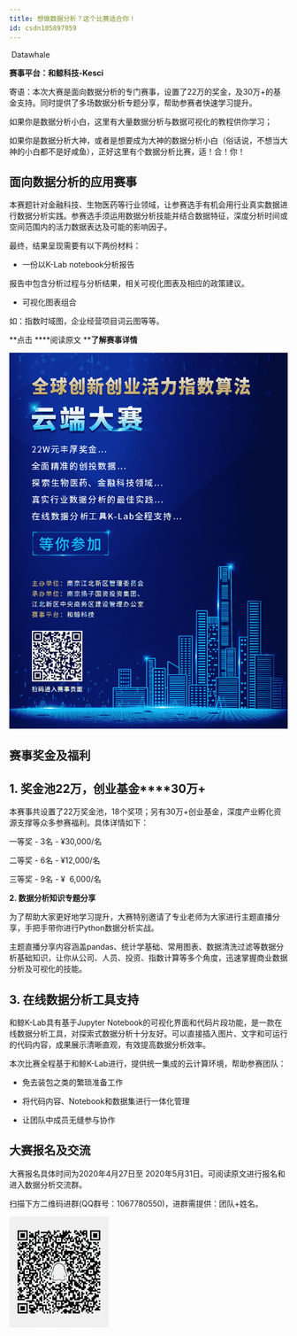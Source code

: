 ```yaml
---
title: 想做数据分析？这个比赛适合你！
id: csdn105897959
---
```


 Datawhale 

****赛事平台：和鲸科技-Kesci****

寄语：本次大赛是面向数据分析的专门赛事，设置了22万的奖金，及30万+的基金支持。同时提供了多场数据分析专题分享，帮助参赛者快速学习提升。

如果你是数据分析小白，这里有大量数据分析与数据可视化的教程供你学习；

如果你是数据分析大神，或者是想要成为大神的数据分析小白（俗话说，不想当大神的小白都不是好咸鱼），正好这里有个数据分析比赛，适！合！你！

## 面向数据分析的应用赛事

本赛题针对金融科技、生物医药等行业领域，让参赛选手有机会用行业真实数据进行数据分析实践。参赛选手须运用数据分析技能并结合数据特征，深度分析时间或空间范围内的活力数据表达及可能的影响因子。

最终，结果呈现需要有以下两份材料：

*   一份以K-Lab notebook分析报告

报告中包含分析过程与分析结果，相关可视化图表及相应的政策建议。

*   可视化图表组合

如：指数时域图，企业经营项目词云图等等。

**点击 ****阅读原文 ****了解赛事详情**

![](../img/532c63e21e69d62da9980b4936e3cc94.png)

## 赛事奖金及福利

## **1\. 奖金池****22万****，创业基金****30万+**

本赛事共设置了22万奖金池，18个奖项；另有30万+创业基金，深度产业孵化资源支撑等众多参赛福利。具体详情如下：

一等奖 - 3名 - ¥30,000/名

二等奖 - 6名 - ¥12,000/名

三等奖 - 9名 - ¥  6,000/名

**2\. 数据分析知识专题分享**

为了帮助大家更好地学习提升，大赛特别邀请了专业老师为大家进行主题直播分享，手把手带你进行Python数据分析实战。

主题直播分享内容涵盖pandas、统计学基础、常用图表、数据清洗过滤等数据分析基础知识，让你从公司、人员、投资、指数计算等多个角度，迅速掌握商业数据分析及可视化的技能。

## **3\. 在线数据分析工具支持**

和鲸K-Lab具有基于Jupyter Notebook的可视化界面和代码片段功能，是一款在线数据分析工具，对探索式数据分析十分友好。可以直接插入图片、文字和可运行的代码内容，成果展示清晰直观，有效提高数据分析效率。

本次比赛全程基于和鲸K-Lab进行，提供统一集成的云计算环境，帮助参赛团队：

*   免去装包之类的繁琐准备工作

*   将代码内容、Notebook和数据集进行一体化管理

*   让团队中成员无缝参与协作

## 大赛报名及交流

大赛报名具体时间为2020年4月27日至 2020年5月31日。可阅读原文进行报名和进入数据分析交流群。

扫描下方二维码进群(QQ群号：1067780550)，进群需提供：团队+姓名。

![](../img/1f1336bdd727eaf30a96e3b0d1804bc5.png)